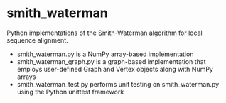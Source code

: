 # smith_waterman
Python implementations of the Smith-Waterman algorithm for local sequence alignment. 
- smith_waterman.py is a NumPy array-based implementation
- smith_waterman_graph.py is a graph-based implementation that employs user-defined Graph and Vertex objects along with NumPy arrays  
- smith_waterman_test.py performs unit testing on smith_waterman.py using the Python unittest framework
